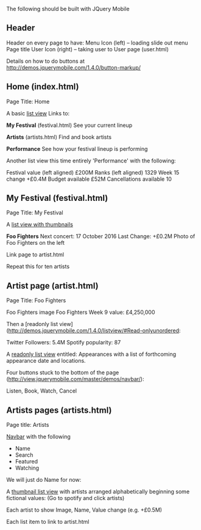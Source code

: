 The following should be built with JQuery Mobile

## Header
Header on every page to have:
Menu Icon (left) – loading slide out menu
Page title
User Icon (right) – taking user to User page (user.html)

Details on how to do buttons at http://demos.jquerymobile.com/1.4.0/button-markup/

## Home (index.html)

Page Title: Home

A basic [list view](http://demos.jquerymobile.com/1.4.0/listview/)
Links to:

__My Festival__  (festival.html)
See your current lineup

__Artists__ (artists.html)
Find and book artists

__Performance__
See how your festival lineup is performing

Another list view this time entirely 'Performance' with the following:

Festival value (left aligned)    £200M
Ranks (left aligned)   1329
Week 15 change 	    +£0.4M
Budget available            £52M
Cancellations available 10

## My Festival (festival.html)

Page Title: My Festival

 A [list view with thumbnails](http://demos.jquerymobile.com/1.4.0/listview/#Thumbnails)

__Foo Fighters__
Next concert: 17 October 2016
Last Change: +£0.2M
Photo of Foo Fighters on the left

Link page to artist.html

Repeat this for ten artists

## Artist page (artist.html)

Page Title: Foo Fighters

Foo Fighters image
Foo Fighters
Week 9 value: £4,250,000

Then a [readonly list view](http://demos.jquerymobile.com/1.4.0/listview/#Read-onlyunordered:

Twitter Followers:      5.4M
Spotify popularity:     87

A [readonly list view](http://demos.jquerymobile.com/1.4.0/listview/#Read-onlyunordered) entitled: Appearances with a list of forthcoming appearance date and locations.

Four buttons stuck to the bottom of the page (http://view.jquerymobile.com/master/demos/navbar/):

Listen, Book, Watch, Cancel

##  Artists pages (artists.html)

Page title: Artists

[Navbar](http://demos.jquerymobile.com/1.4.0/navbar/) with the following

* Name
* Search
* Featured
* Watching

We will just do Name for now:

A [thumbnail list view](http://demos.jquerymobile.com/1.4.0/navbar/) with artists arranged alphabetically beginning some fictional values:
 (Go to spotify and click artists)

 Each artist to show Image, Name, Value change (e.g. +£0.5M)

 Each list item to link to artist.html

